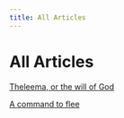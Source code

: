 ```yaml
---
title: All Articles
---
```


# All Articles

[Theleema, or the will of God](./p_Theleema.md)

[A command to flee](./p_A_Command_to_Flee.md)
